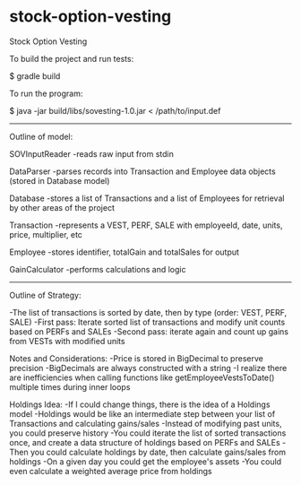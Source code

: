 # stock-option-vesting
Stock Option Vesting

To build the project and run tests:

$ gradle build

To run the program:

$ java -jar build/libs/sovesting-1.0.jar < /path/to/input.def

----------

Outline of model:

SOVInputReader
-reads raw input from stdin

DataParser
-parses records into Transaction and Employee data objects (stored in Database model)

Database
-stores a list of Transactions and a list of Employees for retrieval by other areas of the project

Transaction
-represents a VEST, PERF, SALE with employeeId, date, units, price, multiplier, etc

Employee
-stores identifier, totalGain and totalSales for output

GainCalculator
-performs calculations and logic

----------

Outline of Strategy:

-The list of transactions is sorted by date, then by type (order: VEST, PERF, SALE)
-First pass: Iterate sorted list of transactions and modify unit counts based on PERFs and SALEs
-Second pass: iterate again and count up gains from VESTs with modified units

Notes and Considerations:
-Price is stored in BigDecimal to preserve precision
-BigDecimals are always constructed with a string
-I realize there are inefficiencies when calling functions like getEmployeeVestsToDate() multiple times during inner loops

Holdings Idea:
-If I could change things, there is the idea of a Holdings model
-Holdings would be like an intermediate step between your list of Transactions and calculating gains/sales
-Instead of modifying past units, you could preserve history
-You could iterate the list of sorted transactions once, and create a data structure of holdings based on PERFs and SALEs
-Then you could calculate holdings by date, then calculate gains/sales from holdings
-On a given day you could get the employee's assets
-You could even calculate a weighted average price from holdings
